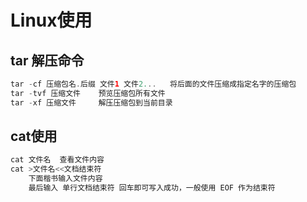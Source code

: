 # Linux使用

## tar 解压命令

```java
tar -cf 压缩包名.后缀 文件1 文件2...   将后面的文件压缩成指定名字的压缩包
tar -tvf 压缩文件    预览压缩包所有文件
tar -xf 压缩文件     解压压缩包到当前目录
```



## cat使用

```c
cat 文件名  查看文件内容
cat >文件名<<文档结束符
    下面楷书输入文件内容
    最后输入 单行文档结束符 回车即可写入成功，一般使用 EOF 作为结束符
```



